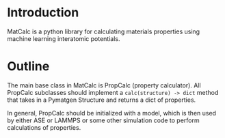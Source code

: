 # Introduction

MatCalc is a python library for calculating materials properties using machine learning interatomic potentials.

# Outline

The main base class in MatCalc is PropCalc (property calculator). All PropCalc subclasses should implement a
`calc(structure) -> dict` method that takes in a Pymatgen Structure and returns a dict of properties.

In general, PropCalc should be initialized with a model, which is then used by either ASE or LAMMPS or some
other simulation code to perform calculations of properties.
